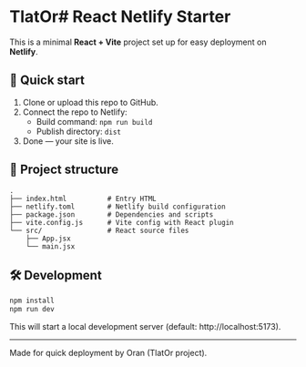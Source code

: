 # TlatOr# React Netlify Starter

This is a minimal **React + Vite** project set up for easy deployment on **Netlify**.

## 🚀 Quick start

1. Clone or upload this repo to GitHub.
2. Connect the repo to Netlify:
   - Build command: `npm run build`
   - Publish directory: `dist`
3. Done — your site is live.

## 📂 Project structure

```
.
├── index.html          # Entry HTML
├── netlify.toml        # Netlify build configuration
├── package.json        # Dependencies and scripts
├── vite.config.js      # Vite config with React plugin
└── src/                # React source files
    ├── App.jsx
    └── main.jsx
```

## 🛠 Development

```bash
npm install
npm run dev
```

This will start a local development server (default: http://localhost:5173).

---

Made for quick deployment by Oran (TlatOr project).
